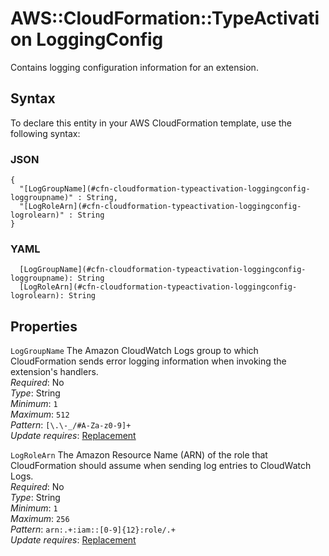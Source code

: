 # AWS::CloudFormation::TypeActivation LoggingConfig<a name="aws-properties-cloudformation-typeactivation-loggingconfig"></a>

Contains logging configuration information for an extension\.

## Syntax<a name="aws-properties-cloudformation-typeactivation-loggingconfig-syntax"></a>

To declare this entity in your AWS CloudFormation template, use the following syntax:

### JSON<a name="aws-properties-cloudformation-typeactivation-loggingconfig-syntax.json"></a>

```
{
  "[LogGroupName](#cfn-cloudformation-typeactivation-loggingconfig-loggroupname)" : String,
  "[LogRoleArn](#cfn-cloudformation-typeactivation-loggingconfig-logrolearn)" : String
}
```

### YAML<a name="aws-properties-cloudformation-typeactivation-loggingconfig-syntax.yaml"></a>

```
  [LogGroupName](#cfn-cloudformation-typeactivation-loggingconfig-loggroupname): String
  [LogRoleArn](#cfn-cloudformation-typeactivation-loggingconfig-logrolearn): String
```

## Properties<a name="aws-properties-cloudformation-typeactivation-loggingconfig-properties"></a>

`LogGroupName` <a name="cfn-cloudformation-typeactivation-loggingconfig-loggroupname"></a>
The Amazon CloudWatch Logs group to which CloudFormation sends error logging information when invoking the extension's handlers\.  
_Required_: No  
_Type_: String  
_Minimum_: `1`  
_Maximum_: `512`  
_Pattern_: `[\.\-_/#A-Za-z0-9]+`  
_Update requires_: [Replacement](https://docs.aws.amazon.com/AWSCloudFormation/latest/UserGuide/using-cfn-updating-stacks-update-behaviors.html#update-replacement)

`LogRoleArn` <a name="cfn-cloudformation-typeactivation-loggingconfig-logrolearn"></a>
The Amazon Resource Name \(ARN\) of the role that CloudFormation should assume when sending log entries to CloudWatch Logs\.  
_Required_: No  
_Type_: String  
_Minimum_: `1`  
_Maximum_: `256`  
_Pattern_: `arn:.+:iam::[0-9]{12}:role/.+`  
_Update requires_: [Replacement](https://docs.aws.amazon.com/AWSCloudFormation/latest/UserGuide/using-cfn-updating-stacks-update-behaviors.html#update-replacement)
